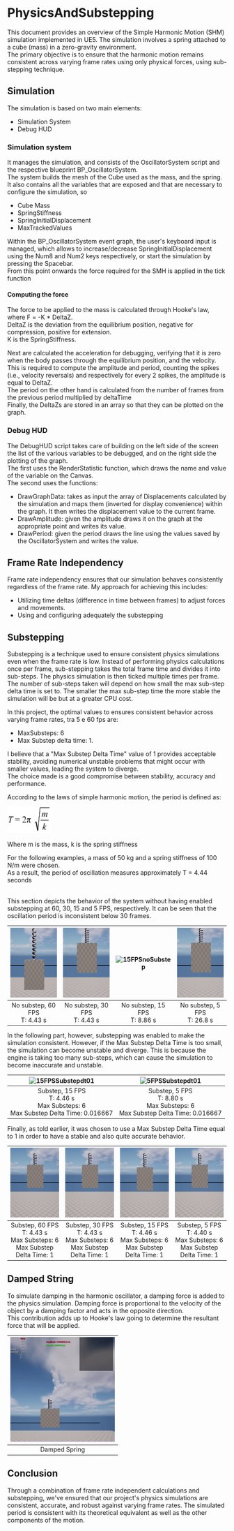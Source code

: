 # PhysicsAndSubstepping
This document provides an overview of the Simple Harmonic Motion (SHM) simulation implemented in UE5. The simulation involves a spring attached to a cube (mass) in a zero-gravity environment.
<br/>The primary objective is to ensure that the harmonic motion remains consistent across varying frame rates using only physical forces, using sub-stepping technique.

## Simulation
The simulation is based on two main elements:

- Simulation System
- Debug HUD


### Simulation system

It manages the simulation, and consists of the OscillatorSystem script and the respective blueprint BP_OscillatorSystem.
<br/>The system builds the mesh of the Cube used as the mass, and the spring. It also contains all the variables that are exposed and that are necessary to configure the simulation, so

- Cube Mass
- SpringStiffness
- SpringInitialDisplacement
- MaxTrackedValues

Within the BP_OscillatorSystem event graph, the user's keyboard input is managed, which allows to increase/decrease SpringInitialDisplacement using the Num8 and Num2 keys respectively, or start the simulation by pressing the Spacebar. 
<br/>From this point onwards the force required for the SMH is applied in the tick function

#### Computing the force

The force to be applied to the mass is calculated through Hooke's law, where F = -K * DeltaZ.
<br/>DeltaZ is the deviation from the equilibrium position, negative for compression, positive for extension.
<br/>K is the SpringStiffness.

Next are calculated the acceleration for debugging, verifying that it is zero when the body passes through the equilibrium position, and the velocity. This is required to compute the amplitude and period, counting the spikes (i.e., velocity reversals)
and respectively for every 2 spikes, the amplitude is equal to DeltaZ. 
<br/>The period on the other hand is calculated from the number of frames from the previous period multiplied by deltaTime
<br/>Finally, the DeltaZs are stored in an array so that they can be plotted on the graph.

### Debug HUD

The DebugHUD script takes care of building on the left side of the screen the list of the various variables to be debugged, and on the right side the plotting of the graph.
<br/>The first uses the RenderStatistic function, which draws the name and value of the variable on the Canvas.
<br/>The second uses the functions:

- DrawGraphData: takes as input the array of Displacements calculated by the simulation and maps them (inverted for display convenience) within the graph. It then writes the displacement value to the current frame.
- DrawAmplitude: given the amplitude draws it on the graph at the appropriate point and writes its value.
- DrawPeriod: given the period draws the line using the values saved by the OscillatorSystem and writes the value.


## Frame Rate Independency
Frame rate independency ensures that our simulation behaves consistently regardless of the frame rate. My approach for achieving this includes:

- Utilizing time deltas (difference in time between frames) to adjust forces and movements.
- Using and configuring adequately the substepping

## Substepping

Substepping is a technique used to ensure consistent physics simulations even when the frame rate is low. Instead of performing physics calculations once per frame, sub-stepping takes the total frame time and divides it into sub-steps.
The physics simulation is then ticked multiple times per frame. The number of sub-steps taken will depend on how small the max sub-step delta time is set to. 
The smaller the max sub-step time the more stable the simulation will be but at a greater CPU cost.

In this project, the optimal values to ensures consistent behavior across varying frame rates, tra 5 e 60 fps are:

- MaxSubsteps: 6
- Max Substep delta time: 1.

I believe that a "Max Substep Delta Time" value of 1 provides acceptable stability, avoiding numerical unstable problems that might occur with smaller values, leading the system to diverge. 
<br/>The choice made is a good compromise between stability, accuracy and performance.

According to the laws of simple harmonic motion, the period is defined as:

<img src="Documentation/Images/Period.webp" alt="Period" style="width:100px;height:60px;">

Where m is the mass, k is the spring stiffness

For the following examples, a mass of 50 kg and a spring stiffness of 100 N/m were chosen. 
<br/>As a result, the period of oscillation measures approximately T =  4.44 seconds

<br/>
This section depicts the behavior of the system without having enabled substepping at 60, 30, 15 and 5 FPS, respectively. It can be seen that the oscillation period is inconsistent below 30 frames.

| <img src="Documentation/Images/4_60FPSnoSubstep.gif" alt="60FPSnoSubstep" style="width:160px;height:160px;"> | <img src="Documentation/Images/3_30FPSnoSubstep.gif" alt="30FPSnoSubstep" style="width:160px;height:160px;">  |  <img src="Documentation/Images/2_15FPSnoSubstep.gif" alt="15FPSnoSubstep" style="width:160px;height:160px;">  | <img src="Documentation/Images/1_5FPSnoSubstep.gif" alt="5FPSnoSubstep" style="width:160px;height:160px;"> |
|:------------------------------------------------------------------------------------------------------------:| :---: |:---:|:--:|
|                                       No substep, 60 FPS<br/>T: 4.43 s                                       | No substep, 30 FPS<br/>T: 4.43 s  | No substep, 15 FPS<br/>T: 8.86 s | No substep, 5 FPS<br/>T: 26.8 s |

In the following part, however, substepping was enabled to make the simulation consistent.
However, if the Max Substep Delta Time is too small, the simulation can become unstable and diverge. This is because the engine is taking too many sub-steps, which can cause the simulation to become inaccurate and unstable.

| <img src="Documentation/Images/5_15FPSSubstepdt01.gif" alt="15FPSSubstepdt01" style="width:160px;height:160px;"> | <img src="Documentation/Images/6_5FPSSubstepdt01.gif" alt="5FPSSubstepdt01" style="width:160px;height:160px;">  | 
| :-----: | :---: | 
| Substep, 15 FPS<br/>T: 4.46 s<br/>Max Substeps: 6<br/>Max Substep Delta Time: 0.016667 | Substep, 5 FPS<br/>T: 8.80 s<br/>Max Substeps: 6<br/>Max Substep Delta Time: 0.016667   | 

Finally, as told earlier, it was chosen to use a Max Substep Delta Time equal to 1 in order to have a stable and also quite accurate behavior.

| <img src="Documentation/Images/10_60FPSSubstepdt1.gif" alt="60FPSSubstepdt1" style="width:160px;height:160px;"> | <img src="Documentation/Images/9_30FPSSubstepdt1.gif" alt="30FPSSubstepdt1" style="width:160px;height:160px;"> | <img src="Documentation/Images/8_15FPSSubstepdt1.gif" alt="15FPSSubstepdt1" style="width:160px;height:160px;"> | <img src="Documentation/Images/7_5FPSSubstepdt1.gif" alt="5FPSSubstepdt1" style="width:160px;height:160px;"> |
| :-----: |:--------------------------------------------------------------------------------------------------------------:| :---: | :---: |
| Substep, 60 FPS<br/>T: 4.43 s<br/>Max Substeps: 6<br/>Max Substep Delta Time: 1 |                Substep, 30 FPS<br/>T: 4.43 s<br/>Max Substeps: 6<br/>Max Substep Delta Time: 1                 | Substep, 15 FPS<br/>T: 4.46 s<br/>Max Substeps: 6<br/>Max Substep Delta Time: 1   | Substep, 5 FPS<br/>T: 4.40 s<br/>Max Substeps: 6<br/>Max Substep Delta Time: 1   |

## Damped String

To simulate damping in the harmonic oscillator, a damping force is added to the physics simulation. Damping force is proportional to the velocity of the object by a damping factor and acts in the opposite direction.
<br/>This contribution adds up to Hooke's law going to determine the resultant force that will be applied.

| <img src="Documentation/Images/11_DampedSpring.gif" alt="DampedSpring" style="width:240px;height:240px;"> |
|:---------------------------------------------------------------------------------------------------------:|
|                                               Damped Spring                                               |

## Conclusion

Through a combination of frame rate independent calculations and substepping, we've ensured that our project's physics simulations are consistent, accurate, and robust against varying frame rates.
The simulated period is consistent with its theoretical equivalent as well as the other components of the motion.

